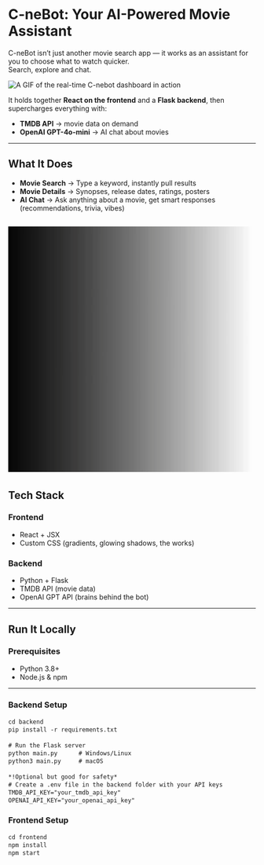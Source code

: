 # C-neBot: Your AI-Powered Movie Assistant 

C-neBot isn’t just another movie search app — it works as an assistant for you to choose what to watch quicker.  
Search, explore and chat.

![A GIF of the real-time C-nebot dashboard in action](https://github.com/daniel-c-silva/C-nebot/blob/main/assets/Visualise.gif?raw=true)

It holds together **React on the frontend** and a **Flask backend**, then supercharges everything with:  

- **TMDB API** → movie data on demand  
- **OpenAI GPT-4o-mini** → AI chat about movies 

---

## What It Does
- **Movie Search** → Type a keyword, instantly pull results  
- **Movie Details** → Synopses, release dates, ratings, posters  
- **AI Chat** → Ask anything about a movie, get smart responses (recommendations, trivia, vibes)  


![A GIF of the real-time C-nebot dashboard in action](https://github.com/daniel-c-silva/C-nebot/blob/main/assets/intro.gif?raw=true)
---

## Tech Stack

### Frontend
- React + JSX  
- Custom CSS (gradients, glowing shadows, the works)  

### Backend
- Python + Flask  
- TMDB API (movie data)  
- OpenAI GPT API (brains behind the bot)  

---

## Run It Locally

### Prerequisites
- Python 3.8+  
- Node.js & npm  

---
### Backend Setup
```
cd backend
pip install -r requirements.txt

# Run the Flask server
python main.py      # Windows/Linux
python3 main.py     # macOS

*!Optional but good for safety*
# Create a .env file in the backend folder with your API keys
TMDB_API_KEY="your_tmdb_api_key"
OPENAI_API_KEY="your_openai_api_key"

```
### Frontend Setup
```
cd frontend
npm install
npm start
